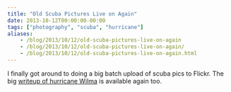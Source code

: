 ```yaml
---
title: "Old Scuba Pictures Live on Again"
date: 2013-10-12T00:00:00-00:00
tags: ["photography", "scuba", "hurricane"]
aliases:
    - /blog/2013/10/12/old-scuba-pictures-live-on-again
    - /blog/2013/10/12/old-scuba-pictures-live-on-again/
    - /blog/2013/10/12/old-scuba-pictures-live-on-again.html
---
```


I finally got around to doing a big batch upload of scuba pics to Flickr. The big [writeup of hurricane Wilma](/oldsite/scuba/Cozumel2005/wilma/) is available again too.